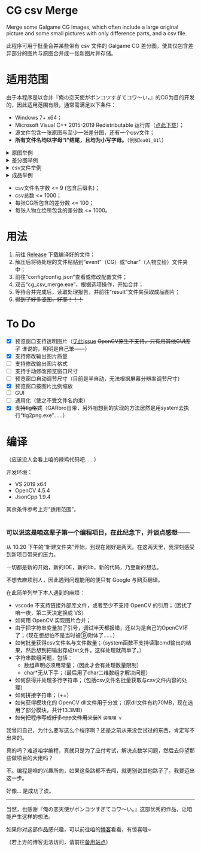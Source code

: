 # CG csv Merge 
Merge some Galgame CG images, which often include a large original picture and some small pictures with only difference parts, and a csv file. 

此程序可用于批量合并某些带有 csv 文件的 Galgame CG 差分图，使其仅包含差异部分的图片与原图合并成一张新图片并存储。
# 适用范围
由于本程序是以合并『俺の恋天使がポンコツすぎてコワ～い。』的CG为目的开发的，因此适用范围有限，通常需满足以下条件：

- Windows 7+ x64；
- Microsoft Visual C++ 2015-2019 Redistributable 运行库（[点此下载](https://aka.ms/vs/16/release/vc_redist.x64.exe)）；
- 源文件包含一张原图与至少一张差分图，还有一个csv文件；
- **所有文件名均以字母“l”结尾，且均为小写字母。**（例如`ea01_01l`）
<details>
  <summary>原图举例</summary>
  <img src="https://file.sxjeru.top/%E5%9B%BE%E5%BA%8A/ea01_01l.jpg" alt="Origin">
</details> 
<details>
  <summary>差分图举例</summary>
  <img src="https://file.sxjeru.top/%E5%9B%BE%E5%BA%8A/ea01_02l.jpg" alt="Diff">
</details> 
<details>
  <summary>csv文件举例</summary>
  <img src="https://file.sxjeru.top/%E5%9B%BE%E5%BA%8A/csv-simple.png" alt="csv">
</details> 
<details>
  <summary>成品举例</summary>
  <img src="https://file.sxjeru.top/%E5%9B%BE%E5%BA%8A/ea01_02l-ok.jpg" alt="OK">
</details> 

- csv文件名字数 <= 9 (包含后缀名)；
- csv总数 <= 1000；
- 每张CG所包含的差分数 <= 100；
- 每张人物立绘所包含的差分数 <= 1000。
# 用法
1. 前往 [Release](https://github.com/sxjeru/CG-csv-Merge/releases) 下载编译好的文件；
2. 解压后将待处理的文件粘贴到“event”（CG）或“char”（人物立绘）文件夹中；
3. 前往“config/config.json”查看或修改配置文件；
4. 双击“cg_csv_merge.exe”，根据选项操作，开始合并；
5. 等待合并完成后，读取处理报告，并前往“result”文件夹获取成品图片；
6. ~~得到了好多涩图，好耶！！！~~
# To Do
- [x] 预览窗口支持透明图片（[见此issue](https://github.com/sxjeru/CG-csv-Merge/issues/3) ~~OpenCV原生不支持，只有用其他GUI库了~~  谁说的，明明是自己笨——）
- [x] 支持修改输出图片质量
- [ ] 支持修改输出图片格式
- [ ] 支持手动修改预览窗口尺寸
- [ ] 预览窗口自动调节尺寸（目前是半自动，无法根据屏幕分辨率调节尺寸）
- [x] 预览窗口按图片比例缩放
- [ ] GUI
- [ ] 通用化（使之不受文件名约束）
- [x] ~~支持tlg格式~~（GARbro自带，另外咱想到的实现的方法居然是用system去执行“tlg2png.exe”……）
# 编译
（应该没人会看上咱的辣鸡代码吧……）

开发环境：
- VS 2019 x64
- OpenCV 4.5.4
- JsonCpp 1.9.4

其余条件参考上方“适用范围”。
<br><br>
### 可以说这是咱这辈子第一个编程项目，在此纪念下，并谈点感想——
从 10.20 下午的“新建文件夹”开始，到现在刚好是两天。在这两天里，我深刻感受到新项目带来的压力。

一切都是新的开始，新的IDE，新的lib，新的代码，乃至新的想法。

不想去麻烦别人，因此遇到问题能用的便只有 Google 与网页翻译。

在此简单列举下本人遇到的麻烦：
- vscode 不支持链接外部库文件，或者至少不支持 OpenCV 的引用；（困扰了咱一夜，第二天决定换成 VS）
- 如何用 OpenCV 实现图片合并；
- 由于把字符串变量加了引号，调试半天都报错，还以为是自己的OpenCV坏了；（现在想想怕不是当时被⑨附体了……）
- 如何批量获得csv文件名与文件数量；（system函数不支持读取cmd输出的结果，然后想到把输出存成txt文件，这样处理就简单了。）
- 字符串数组问题，包括：
  - 数组声明必须用常量；（因此才会有处理数量限制）
  - char*无从下手；（最后用了char二维数组才解决问题）
- 如何获得并处理多行字符串；（包括csv文件名批量获取与csv文件内容的处理）
- 如何拼接字符串；（+=）
- 如何获得模块化的 OpenCV dll文件用于分发；（原dll文件有约70MB，现在选用了部分模块，共计13.3MB）
- ~~如何把程序写成好多cpp文件用来装X~~  `诶嘿嘿 v`

我曾问自己，为什么要写这么个程序啊？还是之前从来没尝试过的东西，肯定写不出来的。

真的吗？难道咱学编程，真就只是为了应付考试，解决点数学问题，然后去仰望那些做项目的大佬吗？

不。编程是咱的兴趣所向，如果这条路都不去闯，就更别说其他路子了。我要迈出这一步。

好像… 是成功了诶。

---
当然，也感谢『俺の恋天使がポンコツすぎてコワ～い。』这部优秀的作品，让咱能产生这样的想法。

如果你对这部作品感兴趣，可以前往咱的[博客](https://wp.me/p9GKBL-8O)看看，有惊喜哦~

（若上方的博客无法访问，请前往[备用站点](https://blog.sxjeru.top/post/6/)）
